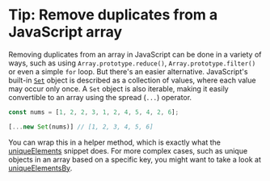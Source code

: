 # Tip: Remove duplicates from a JavaScript array

Removing duplicates from an array in JavaScript can be done in a variety of ways, such as using `Array.prototype.reduce()`, `Array.prototype.filter()` or even a simple `for` loop. But there's an easier alternative. JavaScript's built-in [`Set`](https://developer.mozilla.org/en-US/docs/Web/JavaScript/Reference/Global\_Objects/Set) object is described as a collection of values, where each value may occur only once. A `Set` object is also iterable, making it easily convertible to an array using the spread (`...`) operator.

```js
const nums = [1, 2, 2, 3, 1, 2, 4, 5, 4, 2, 6];

[...new Set(nums)] // [1, 2, 3, 4, 5, 6]
```

You can wrap this in a helper method, which is exactly what the [uniqueElements](https://github.com/mindulle/Documents/blob/main/js/s/unique-elements/README.md) snippet does. For more complex cases, such as unique objects in an array based on a specific key, you might want to take a look at [uniqueElementsBy](https://github.com/mindulle/Documents/blob/main/js/s/unique-elements-by/README.md).
